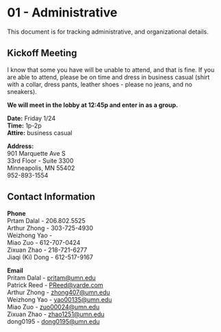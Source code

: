 01 - Administrative
================

This document is for tracking administrative, and organizational
details.

## Kickoff Meeting

I know that some you have will be unable to attend, and that is fine. If
you are able to attend, please be on time and dress in business casual
(shirt with a collar, dress pants, leather shoes - please no jeans, and
no sneakers).

**We will meet in the lobby at 12:45p and enter in as a group.**

**Date:** Friday 1/24 <br> **Time:** 1p-2p <br> **Attire:** business
casual

**Address:** <br> 901 Marquette Ave S <br> 33rd Floor - Suite 3300 <br>
Minneapolis, MN 55402 <br> 952-893-1554 <br>

## Contact Information

**Phone** <br> Prtam Dalal - 206.802.5525 <br> Arthur Zhong -
303-725-4930 <br> Weizhong Yao - <br> Miao Zuo - 612-707-0424 <br>
Zixuan Zhao - 218-721-6277 <br> Jiaqi (Ki) Dong - 612-517-9167 <br>

**Email** <br> Pritam Dalal - <pritam@umn.edu> <br> Patrick Reed -
<PReed@varde.com> <br> Arthur Zhong - <zhong407@umn.edu> <br> Weizhong
Yao - <yao00135@umn.edu> <br> Miao Zuo - <zuo00024@umn.edu> <br> Zixuan
Zhao - <zhao1251@umn.edu> <br> dong0195 - <dong0195@umn.edu> <br>
